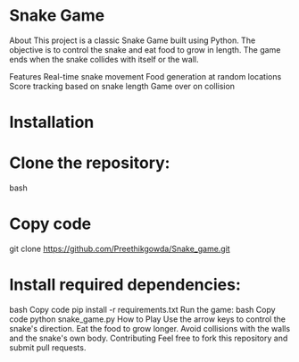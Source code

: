 # Snake Game
About
This project is a classic Snake Game built using Python. The objective is to control the snake and eat food to grow in length. The game ends when the snake collides with itself or the wall.

Features
Real-time snake movement
Food generation at random locations
Score tracking based on snake length
Game over on collision

#  Installation
# Clone the repository:
bash
# Copy code
git clone https://github.com/Preethikgowda/Snake_game.git
# Install required dependencies:
bash
Copy code
pip install -r requirements.txt
Run the game:
bash
Copy code
python snake_game.py
How to Play
Use the arrow keys to control the snake's direction.
Eat the food to grow longer.
Avoid collisions with the walls and the snake's own body.
Contributing
Feel free to fork this repository and submit pull requests.

